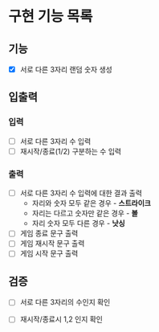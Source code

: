 # 구현 기능 목록

## 기능
* [x] 서로 다른 3자리 랜덤 숫자 생성

## 입출력

### 입력
* [ ] 서로 다른 3자리 수 입력
* [ ] 재시작/종료(1/2) 구분하는 수 입력

### 출력
* [ ] 서로 다른 3자리 수 입력에 대한 결과 출력
  * 자리와 숫자 모두 같은 경우 - **스트라이크**
  * 자리는 다르고 숫자만 같은 경우 - **볼**
  * 자리 숫자 모두 다른 경우 - **낫싱**
* [ ] 게임 종료 문구 출력
* [ ] 게임 재시작 문구 출력
* [ ] 게임 시작 문구 출력

## 검증
* [ ] 서로 다른 3자리의 수인지 확인
* [ ] 재시작/종료시 1,2 인지 확인

